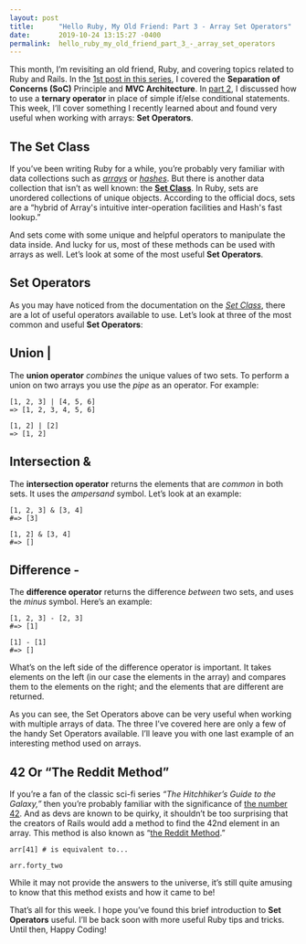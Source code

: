 ```yaml
---
layout: post
title:      "Hello Ruby, My Old Friend: Part 3 - Array Set Operators"
date:       2019-10-24 13:15:27 -0400
permalink:  hello_ruby_my_old_friend_part_3_-_array_set_operators
---
```



This month, I’m revisiting an old friend, Ruby, and covering topics related to Ruby and Rails. In the [1st post in this series](http://crackingthecode.net/hello_ruby_my_old_friend_part_1_-_separation_of_concerns_and_mvc), I covered the **Separation of Concerns (SoC)** Principle and **MVC Architecture**. In [part 2](http://crackingthecode.net/hello_ruby_my_old_friend_part_2_-_using_ternary_operators), I discussed how to use a **ternary operator** in place of simple if/else conditional statements.  This week, I’ll cover something I recently learned about and found very useful when working with arrays: **Set Operators**.

## The Set Class

If you’ve been writing Ruby for a while, you’re probably very familiar with data collections such as [*arrays*](https://ruby-doc.org/core-2.4.1/Array.html) or [*hashes*](https://ruby-doc.org/core-2.5.1/Hash.html).  But there is another data collection that isn’t as well known: the **[Set Class](https://www.rubyguides.com/2018/08/ruby-set-class/)**.  In Ruby, sets are unordered collections of unique objects.  According to the official docs, sets are a “hybrid of Array's intuitive inter-operation facilities and Hash's fast lookup.”  

And sets come with some unique and helpful operators to manipulate the data inside.  And lucky for us, most of these methods can be used with arrays as well.  Let’s look at some of the most useful **Set Operators**.

## Set Operators

As you may have noticed from the documentation on the *[Set Class](https://ruby-doc.org/stdlib-2.6.5/libdoc/set/rdoc/Set.html)*, there are a lot of useful operators available to use.  Let’s look at three of the most common and useful **Set Operators**:

## Union   |

The **union operator** *combines* the unique values of two sets.  To perform a union on two arrays you use the *pipe*  as an operator. For example:

```
[1, 2, 3] | [4, 5, 6]
=> [1, 2, 3, 4, 5, 6]

[1, 2] | [2]
=> [1, 2]
```

## Intersection   &

The **intersection operator** returns the elements that are *common* in both sets.  It uses the *ampersand* symbol.   Let’s look at an example:

```
[1, 2, 3] & [3, 4]
#=> [3]

[1, 2] & [3, 4]
#=> []
```

## Difference   -

The **difference operator** returns the difference *between* two sets, and uses the *minus* symbol.  Here’s an example:

```
[1, 2, 3] - [2, 3]
#=> [1]

[1] - [1]
#=> []
```

What’s on the left side of the difference operator is important. It takes elements on the left (in our case the elements in the array) and compares them to the elements on the right; and the elements that are different are returned.

As you can see, the Set Operators above can be very useful when working with multiple arrays of data.  The three I’ve covered here are only a few of the handy Set Operators available.  I’ll leave you with one last example of an interesting method used on arrays.

## 42 Or “The Reddit Method”

If you’re a fan of the classic sci-fi series *“The Hitchhiker’s Guide to the Galaxy,”* then you’re probably familiar with the significance of [the number 42](https://en.wikipedia.org/wiki/42_(number)).  And as devs are known to be quirky, it shouldn’t be too surprising that the creators of Rails would add a method to find the 42nd element in an array.  This method is also known as “[the Reddit Method](https://www.quora.com/Why-is-Array-forty_two-called-the-reddit-in-Ruby-on-Rails).”   

```
arr[41] # is equivalent to... 

arr.forty_two
```

While it may not provide the answers to the universe, it’s still quite amusing to know that this method exists and how it came to be!  

That’s all for this week.  I hope you’ve found this brief introduction to **Set Operators** useful.  I’ll be back soon with more useful Ruby tips and tricks.  Until then, Happy Coding!

